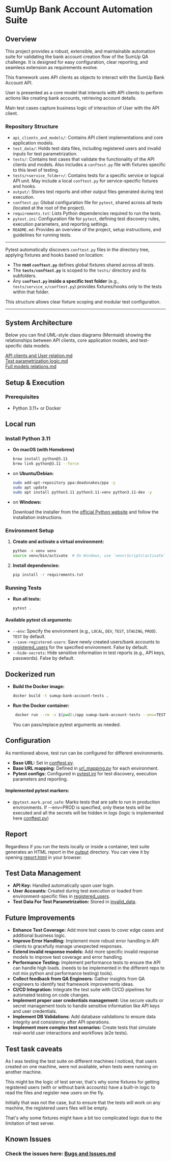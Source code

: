 # SumUp Bank Account Automation Suite

## Overview

This project provides a robust, extensible, and maintainable automation suite for validating the bank account creation
flow of the SumUp QA challenge. It is designed for easy configuration, clear reporting, and seamless extension as
requirements evolve.

This framework uses API clients as objects to interact with the SumUp Bank Account API.

User is presented as a core model that interacts with API clients to perform actions like creating bank accounts,
retrieving account details.

Main test cases capture business logic of interaction of User with the API client.

### Repository Structure

- `api_clients_and_models/`: Contains API client implementations and core application models.
- `test_data/`: Holds test data files, including registered users and invalid inputs for test parametrization.
- `tests/`: Contains test cases that validate the functionality of the API clients and models. Also includes a `conftest.py` file with fixtures specific to this level of testing.
- `tests/<service_folder>/`: Contains tests for a specific service or logical API unit. May include a local `conftest.py` for service-specific fixtures and hooks.
- `output/`: Stores test reports and other output files generated during test execution.
- `conftest.py`: Global configuration file for `pytest`, shared across all tests (located at the root of the project).
- `requirements.txt`: Lists Python dependencies required to run the tests.
- `pytest.ini`: Configuration file for `pytest`, defining test discovery rules, execution parameters, and reporting settings.
- `README.md`: Provides an overview of the project, setup instructions, and guidelines for running tests.

---

Pytest automatically discovers `conftest.py` files in the directory tree, applying fixtures and hooks based on location:

- The **root `conftest.py`** defines global fixtures shared across all tests.
- The **`tests/conftest.py`** is scoped to the `tests/` directory and its subfolders.
- Any **`conftest.py` inside a specific test folder** (e.g., `tests/service_x/conftest.py`) provides fixtures/hooks only to the tests within that folder.

This structure allows clear fixture scoping and modular test configuration.

---

## System Architecture

Below you can find UML-style class diagrams (Mermaid) showing the relationships between API clients, core application
models, and test-specific data models.

[API clients and User relation.md](API%20clients%20and%20User%20relation.md)  
[Test parametrization logic.md](Test%20parametrization%20logic.md)  
[Full models relations.md](Full%20models%20relations.md)

## Setup & Execution

### Prerequisites

- Python 3.11+ or Docker

## Local run

### Install Python 3.11

- **On macOS (with Homebrew)**

    ```bash
    brew install python@3.11
    brew link python@3.11 --force
    ```
- on **Ubuntu/Debian:**

    ```bash
    sudo add-apt-repository ppa:deadsnakes/ppa -y
    sudo apt update
    sudo apt install python3.11 python3.11-venv python3.11-dev -y
    ```
- on **Windows:**

  Download the installer from the [official Python website](https://www.python.org/downloads/release/python-3110/) and follow the installation instructions.

### Environment Setup

1. **Create and activate a virtual environment:**
    ```bash
    python -m venv venv
    source venv/bin/activate  # On Windows, use `venv\Scripts\activate`
    ```

2. **Install dependencies:**
    ```bash
    pip install -r requirements.txt
    ```

### Running Tests

- **Run all tests:**
  ```bash
  pytest .
  ```
#### Available pytest cli arguments:

- `--env`: Specify the environment (e.g., `LOCAL`, `DEV`, `TEST`, `STAGING`, `PROD`). `TEST` by default.
- `--save-registered-users`: Save newly created users/bank accounts to [registered_users](test_data/registered_users)
  for the specified environment. False by default.
- `--hide-secrets`: Hide sensitive information in test reports (e.g., API keys, passwords). False by default.

## Dockerized run
- **Build the Docker image:**
    ```bash
    docker build -t sumup-bank-account-tests .
    ```
- **Run the Docker container:**
   ```bash
    docker run --rm -v $(pwd):/app sumup-bank-account-tests --env=TEST --hide-secrets
    ```
   You can pass/replace pytest arguments as needed.

## Configuration

As mentioned above, test run can be configured for different environments.

- **Base URL:** Set in [conftest.py](conftest.py).
- **Base URL mapping:** Defined in [url_mapping.py](api_clients_and_models/url_mapping.py) for each environment.
- **Pytest configs:** Configured in [pytest.ini](pytest.ini) for test discovery, execution parameters and reporting.

#### Implemented pytest markers:

- `@pytest.mark.prod_safe`: Marks tests that are safe to run in production environments. If --env=PROD is specified,
  only these tests will be executed and all the secrets will be hidden in logs (logic is implemented
  here [conftest.py](conftest.py))

## Report

Regardless if you run the tests locally or inside a container, test suite generates an HTML report in
the [output](output) directory. You can view it by opening [report.html](output/report.html) in your browser.

## Test Data Management

- **API Key:** Handled automatically upon user login.
- **User Accounts:** Created during test execution or loaded from environment-specific files
  in [registered_users](test_data/registered_users).
- **Test Data For Test Parametrization:** Stored in [invalid_data](test_data/invalid_data).

## Future Improvements

- **Enhance Test Coverage:** Add more test cases to cover edge cases and additional business logic.
- **Improve Error Handling:** Implement more robust error handling in API clients to gracefully manage unexpected responses.
- **Extend invalid response models:** Add more specific invalid response models to improve test coverage and error handling.
- **Performance Testing:** Implement performance tests to ensure the API can handle high loads. (needs to be implemented in the different repo to not mix python and performance testing)
  tools).
- **Collect feedback from QA Engineers:** Gather insights from QA engineers to identify test framework improvements ideas.
- **CI/CD Integration:** Integrate the test suite with CI/CD pipelines for automated testing on code changes.
- **Implement proper user credentials management:** Use secure vaults or secret management tools to handle sensitive information like API keys and user credentials.
- **Implement DB Validations**: Add database validations to ensure data integrity and consistency after API operations.
- **Implement more complex test scenarios:** Create tests that simulate real-world user interactions and workflows (e2e tests).


## Test task caveats 
As I was testing the test suite on different machines I noticed, that users created on one machine, were not available, when tests were running on another machine. 

This might be the logic of test server, that's why some fixtures for getting registered users (with or without bank accounts) have a built-in logic to read the files and register new users on the fly.

Initially that was not the case, but to ensure that the tests will work on any machine, the registered users files will be empty. 

That's why some fixtures might have a bit too complicated logic due to the limitation of test server. 

## Known Issues
### Check the issues here: [Bugs and Issues.md](Bugs%20and%20Issues.md)
